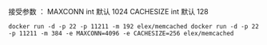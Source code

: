 

接受参数 ：
MAXCONN int 默认 1024
CACHESIZE int 默认 128

`
docker run -d -p 22 -p 11211 -m 192 elex/memcached
docker run -d -p 22 -p 11211 -m 384 -e MAXCONN=4096 -e CACHESIZE=256 elex/memcached
`
